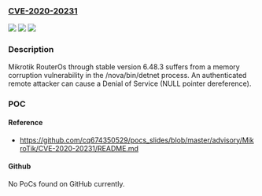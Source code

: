 ### [CVE-2020-20231](https://cve.mitre.org/cgi-bin/cvename.cgi?name=CVE-2020-20231)
![](https://img.shields.io/static/v1?label=Product&message=n%2Fa&color=blue)
![](https://img.shields.io/static/v1?label=Version&message=n%2Fa&color=blue)
![](https://img.shields.io/static/v1?label=Vulnerability&message=n%2Fa&color=brighgreen)

### Description

Mikrotik RouterOs through stable version 6.48.3 suffers from a memory corruption vulnerability in the /nova/bin/detnet process. An authenticated remote attacker can cause a Denial of Service (NULL pointer dereference).

### POC

#### Reference
- https://github.com/cq674350529/pocs_slides/blob/master/advisory/MikroTik/CVE-2020-20231/README.md

#### Github
No PoCs found on GitHub currently.

